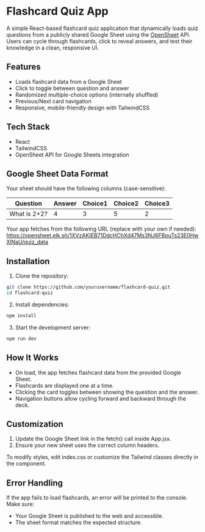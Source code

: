# Flashcard Quiz App

A simple React-based flashcard quiz application that dynamically loads quiz questions from a publicly shared Google Sheet using the [OpenSheet](https://opensheet.elk.sh/) API. Users can cycle through flashcards, click to reveal answers, and test their knowledge in a clean, responsive UI.

## Features

- Loads flashcard data from a Google Sheet
- Click to toggle between question and answer
- Randomized multiple-choice options (internally shuffled)
- Previous/Next card navigation
- Responsive, mobile-friendly design with TailwindCSS

## Tech Stack

- React
- TailwindCSS
- OpenSheet API for Google Sheets integration

## Google Sheet Data Format

Your sheet should have the following columns (case-sensitive):

| Question | Answer | Choice1 | Choice2 | Choice3 |
|----------|--------|---------|---------|---------|
| What is 2+2? | 4 | 3 | 5 | 2 |

Your app fetches from the following URL (replace with your own if needed):
https://opensheet.elk.sh/1XVzAKIEB71DdcHChXd47Ms3NJ6FBpuTs23E0HwXlNaU/quiz_data


## Installation

1. Clone the repository:

```bash
git clone https://github.com/yourusername/flashcard-quiz.git
cd flashcard-quiz
```
2. Install dependencies:

```bash
npm install
```
3. Start the development server:

```bash
npm run dev
```

## How It Works

- On load, the app fetches flashcard data from the provided Google Sheet.
- Flashcards are displayed one at a time.
- Clicking the card toggles between showing the question and the answer.
- Navigation buttons allow cycling forward and backward through the deck.

## Customization

1. Update the Google Sheet link in the fetch() call inside App.jsx.
2. Ensure your new sheet uses the correct column headers.

To modify styles, edit index.css or customize the Tailwind classes directly in the component.

## Error Handling

If the app fails to load flashcards, an error will be printed to the console. Make sure:
- Your Google Sheet is published to the web and accessible.
- The sheet format matches the expected structure.
